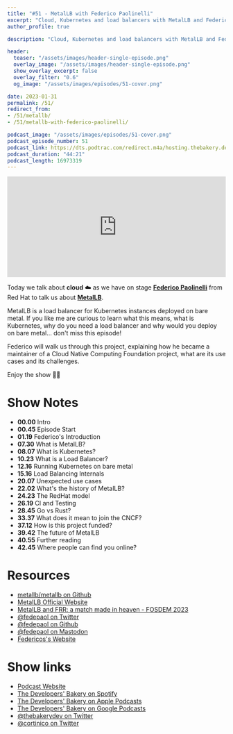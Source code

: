 ```yaml
---
title: "#51 - MetalLB with Federico Paolinelli"
excerpt: "Cloud, Kubernetes and load balancers with MetalLB and Federico Paolinelli"
author_profile: true

description: "Cloud, Kubernetes and load balancers with MetalLB and Federico Paolinelli"

header:
  teaser: "/assets/images/header-single-episode.png"
  overlay_image: "/assets/images/header-single-episode.png"
  show_overlay_excerpt: false
  overlay_filter: "0.6"
  og_image: "/assets/images/episodes/51-cover.png"

date: 2023-01-31
permalink: /51/
redirect_from:
- /51/metallb/
- /51/metallb-with-federico-paolinelli/

podcast_image: "/assets/images/episodes/51-cover.png"
podcast_episode_number: 51
podcast_link: https://dts.podtrac.com/redirect.m4a/hosting.thebakery.dev/51-thedevelopersbakery-metallb.m4a
podcast_duration: "44:21"
podcast_length: 16973319
---
```


<iframe src="https://open.spotify.com/embed-podcast/show/4jV6Yoz7D38sZJlYMzJm3k" width="100%" height="232" frameborder="0" allowtransparency="true" allow="encrypted-media"></iframe>

Today we talk about **cloud** ☁️ as we have on stage [**Federico Paolinelli**](https://twitter.com/fedepaol) from Red Hat to talk us about [**MetalLB**](https://github.com/metallb/metallb).

MetalLB is a load balancer for Kubernetes instances deployed on bare metal. If you like me are curious to learn what this means, what is Kubernetes, why do you need a load balancer and why would you deploy on bare metal... don't miss this episode!

Federico will walk us through this project, explaining how he became a maintainer of a Cloud Native Computing Foundation project, what are its use cases and its challenges.

Enjoy the show 👨‍🍳

# Show Notes

- **00.00** Intro
- **00.45** Episode Start
- **01.19** Federico's Introduction
- **07.30** What is MetalLB?
- **08.07** What is Kubernetes?
- **10.23** What is a Load Balancer?
- **12.16** Running Kubernetes on bare metal
- **15.16** Load Balancing Internals
- **20.07** Unexpected use cases
- **22.02** What's the history of MetalLB?
- **24.23** The RedHat model
- **26.19** CI and Testing
- **28.45** Go vs Rust?
- **33.37** What does it mean to join the CNCF?
- **37.12** How is this project funded?
- **39.42** The future of MetalLB
- **40.55** Further reading
- **42.45** Where people can find you online?

# Resources

* <i class="fab fa-github"></i> [metallb/metallb on Github](https://github.com/metallb/metallb)
* <i class="fas fa-link"></i> [MetalLB Official Website](https://metallb.universe.tf/)
* <i class="fab fa-youtube"></i> [MetalLB and FRR: a match made in heaven - FOSDEM 2023](https://fosdem.org/2023/schedule/event/network_metallb_and_frr/)
* <i class="fab fa-twitter"></i> [@fedepaol on Twitter](https://twitter.com/fedepaol)
* <i class="fab fa-github"></i> [@fedepaol on Github](https://github.com/fedepaol)
* <i class="fab fa-mastodon"></i> [@fedepaol on Mastodon](https://hachyderm.io/@fedepaol)
* <i class="fas fa-link"></i> [Federicos's Website](https://fedepaol.github.io/)

# Show links

* <i class="fas fa-link"></i> [Podcast Website](https://thebakery.dev)
* <i class="fab fa-spotify"></i> [The Developers' Bakery on Spotify](https://open.spotify.com/show/4jV6Yoz7D38sZJlYMzJm3k?si=AL3ske_0R_CKlEScMhYhug)
* <i class="fas fa-podcast"></i> [The Developers' Bakery on Apple Podcasts](https://podcasts.apple.com/us/podcast/the-developers-bakery/id1542849034)
* <i class="fab fa-google-play"></i> [The Developers' Bakery on Google Podcasts](https://podcasts.google.com/feed/aHR0cHM6Ly90aGViYWtlcnkuZGV2L3BvZGNhc3QueG1s)
* <i class="fab fa-twitter"></i> [@thebakerydev on Twitter](https://twitter.com/thebakerydev)
* <i class="fab fa-twitter"></i> [@cortinico on Twitter](https://twitter.com/cortinico)